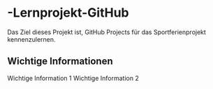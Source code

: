 # -Lernprojekt-GitHub
Das Ziel dieses Projekt ist, GitHub Projects für das Sportferienprojekt kennenzulernen.

## Wichtige Informationen
Wichtige Information 1
Wichtige Information 2
